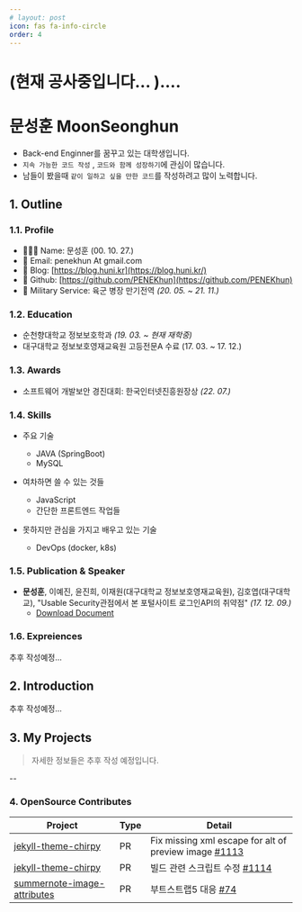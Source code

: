 ```yaml
---
# layout: post
icon: fas fa-info-circle
order: 4
---
```


<style>
 .project h1 {
     color: #333;
}
 .project h2 {
     color: #666;
}
 .project_wrap {
     display: flex;
     flex-wrap: wrap;
     align-items: flex-start;
     justify-content: space-between;
     margin-bottom: 1.5rem;
}
 .project {
     width: 100%;
     border-top: 1px solid #ccc;
     padding-top: 20px;
     display: flex;
}
 .project img {
     width: 150px;
     height: 150px;
     object-fit: cover;
     margin-right: 20px;
     margin-bottom: 0 !important;
}
 .project-details {
     flex: 1;
}
.project-details p.summarize{
	
}
.project-details p.role{
	margin-bottom: 0;
}
.project-details p.stack{
	margin-bottom: 0;
}
.project-type{
	font-weight: 300;
	font-size: 1.2rem;
	margin-bottom: 0;
}
 .project h3 {
	 margin-top: 5px !important;
     margin-bottom: 0 !important;
}
 .project_wrap .extra div h2 {
 margin-top: 0 !important;
 }
 .project .project-duration {
     margin-bottom: 10px;
     color: #999;
}
 .skills {
     width: 100%;
     margin-top: 20px;
     border-top: 1px solid #ccc;
     padding-top: 20px;
}
 .skills ul {
     list-style-type: none;
     padding: 0;
}
 .troubleshooting {
     
}
 .troubleshooting h2 {
     margin-bottom: 10px;
}
 .troubleshooting p {
     margin-top: 5px;
}
 @media screen and (min-width: 850px) {
     .project {
         flex-wrap: wrap;
    }
     .project img {
         width: 180px;
         height: 180px;
         margin-right: 30px;
         margin-bottom: 20px;
    }
     .project-details {
         flex: 1;
    }
     .skills {
         width: 48%;
         margin-top: 0;
         margin-left: 4%;
         padding-top: 0;
         border-top: none;
    }
    }
@media screen and (max-width: 849px) {
  .project {
    flex-direction: column-reverse;
	align-items: baseline;

  }

  .project img {
    width: 200px;
    margin-right: 0;
    margin-bottom: 10px;
  }
}

p.link {
	margin: 0;
}

}

</style>

<!-- <span id="slogan"></span> -->
<!-- <br/> -->
<!-- <span id="introduce"></span> -->
<!-- > 이 문서는 축약 이력서로써, 각 단원의 링크를 클릭하면, 상세 페이지로 이동합니다. -->

# (현재 공사중입니다... )....  
# 문성훈 **MoonSeonghun**
- Back-end Enginner를 꿈꾸고 있는 대학생입니다.
- `지속 가능한 코드 작성` , `코드와 함께 성장하기`에 관심이 많습니다.
- 남들이 봤을때 `같이 일하고 싶을 만한 코드`를 작성하려고 많이 노력합니다.

## 1. Outline
### 1.1. Profile

- 🙋🏻‍♂️ Name: 문성훈 (00. 10. 27.)
- 💌 Email: penekhun At gmail.com
- 📕 Blog: [https://blog.huni.kr](https://blog.huni.kr/)
- 🐙 Github: [https://github.com/PENEKhun](https://github.com/PENEKhun)
- 🫡 Military Service: 육군 병장 만기전역 <em>(20. 05. ~ 21. 11.)</em>

### 1.2. Education
- 순천향대학교 정보보호학과 <em>(19. 03. ~ 현재 재학중)</em>
- 대구대학교 정보보호영재교육원 고등전문A 수료 (17. 03. ~ 17. 12.)

### 1.3. Awards
- 소프트웨어 개발보안 경진대회: 한국인터넷진흥원장상 <em>(22. 07.)</em>

### 1.4. Skills

- 주요 기술  
	- JAVA (SpringBoot)
	- MySQL

- 여차하면 쓸 수 있는 것들  
	- JavaScript
	- 간단한 프론트엔드 작업들

- 못하지만 관심을 가지고 배우고 있는 기술
	- DevOps (docker, k8s)


### 1.5. Publication & Speaker
- **문성훈**, 이예진, 윤진희, 이재원(대구대학교 정보보호영재교육원), 김호엽(대구대학교), "Usable Security관점에서 본 포털사이트 로그인API의 취약점" <em>(17. 12. 09.)</em>
	- <a href="/assets/aboutme/로그인api와usable_security _최최종_hykim-2.hwp" target="_blank">Download Document</a>
<!--	- [Download Poster](/assets/aboutme/usableSecurity_poster.jpeg) -->

<!-- 
### 1.7. Certification
- NULL
-->

### 1.6. Expreiences
추후 작성예정...  

<!--
#### 1.6.1. **청소년 비영리 개발단체** PENEKSOFT
중학생시절, 재미삼아 SNS에서 만난 개발자 친구들끼리 개발 단체 운영했습니다. 규모는 대략 5명정도 되었습니다.
> **'쓸데없이 어려운 퀴즈'** 앱 다운로드 수 1000**+**달성 *(평점 4.292)*

#### 1.6.2. 대구대학교 **정보보호영재교육원** 
대략 200여명 중, **1등 성적**으로 수료하여서 대구대학교 총장상을 수여받은 적이 있습니다.

#### 1.6.3. **화이트해킹팀** Demon
todo

#### 1.6.4. 프리랜서 개발 경험
todo
-->

## 2. Introduction
추후 작성예정...



## 3. My Projects
> 자세한 정보들은 추후 작성 예정입니다. 


<script>
const myProj = [
  {
    name: "아나바다",
    type: "개인 프로젝트",
    image:
      "https://media.istockphoto.com/id/1399859917/ko/%EB%B2%A1%ED%84%B0/%EC%9D%B4%EB%AF%B8%EC%A7%80-%EB%B2%A1%ED%84%B0-%EA%B8%B0%ED%98%B8%EA%B0%80-%EC%97%86%EC%9C%BC%EB%A9%B0-%EC%82%AC%EC%9A%A9-%EA%B0%80%EB%8A%A5%ED%95%9C-%EC%95%84%EC%9D%B4%EC%BD%98%EC%9D%B4-%EC%97%86%EC%8A%B5%EB%8B%88%EB%8B%A4-%EC%9D%B4-%EC%88%9C%EA%B0%84-%EC%9E%90%EB%A6%AC-%ED%91%9C%EC%8B%9C%EC%9E%90%EB%A5%BC%EC%9C%84%ED%95%9C-%EA%B0%A4%EB%9F%AC%EB%A6%AC%EA%B0%80-%EC%97%86%EC%8A%B5%EB%8B%88%EB%8B%A4.jpg?s=170667a&w=0&k=20&c=hFf7ccLdRkyVpPbHA5S_aAcB805YyXWDL9Oyn6Ff_8c=",
    duration: "2023년 6월 - 2023년 9월",
    summarize: "지속 가능한 소비 문화 형성을 위한 플랫폼",
    myRole: "Backend -%",
    links: [{ caption: "Github", href: "https://github.com/a-na-ba-da/" }],
    stack: ["JAVA Spring Boot, MySQL"],
  },
  {
    name: "SHIFT3",
    type: "아웃소싱 프로젝트",
    image: "https://www.lio.team/shift3.png",
    duration: "2023년 2월 - 2023년 3월",
    summarize: "라이프스타일 편집샵 큐레이션 플랫폼",
    myRole: "관리자페이지 포함 100%",
    links: [
      {
        caption: "운영중인 페이지",
        href: "https://shift3.co.kr",
      },
    ],
    stack: ["JAVA Spring Boot, Thymeleaf, MySQL"],
  },
  {
    name: "면역원성 예측 및 개선 분석 사이트",
    type: "아웃소싱 프로젝트",
    image: "https://www.lio.team/oSong.png",
    duration: "2023년 12월 - 2023년 3월",
    summarize: "오송첨단의료산업진흥재단 신약개발지원센터 연구과제",
    myRole: "ML 스크립트 외 100% ",
    links: [],
    stack: ["PHP, JavaScript"],
  },
  {
    name: "프롭메이트",
    type: "아웃소싱 프로젝트",
    image: "https://www.lio.team/propmate.png",
    duration: "2022년 11월 - 2022년 12월",
    summarize: "오픈API 활용 부동산 개발 비용 예상 서비스",
    myRole: "관리자페이지 포함 100%",
    stack: ["JavaScript Node.js, MySQL"],
  },
  {
    name: "WideScrap 상품 수집 확장프로그램",
    type: "아웃소싱 프로젝트",
    image:
      "https://media.istockphoto.com/id/1399859917/ko/%EB%B2%A1%ED%84%B0/%EC%9D%B4%EB%AF%B8%EC%A7%80-%EB%B2%A1%ED%84%B0-%EA%B8%B0%ED%98%B8%EA%B0%80-%EC%97%86%EC%9C%BC%EB%A9%B0-%EC%82%AC%EC%9A%A9-%EA%B0%80%EB%8A%A5%ED%95%9C-%EC%95%84%EC%9D%B4%EC%BD%98%EC%9D%B4-%EC%97%86%EC%8A%B5%EB%8B%88%EB%8B%A4-%EC%9D%B4-%EC%88%9C%EA%B0%84-%EC%9E%90%EB%A6%AC-%ED%91%9C%EC%8B%9C%EC%9E%90%EB%A5%BC%EC%9C%84%ED%95%9C-%EA%B0%A4%EB%9F%AC%EB%A6%AC%EA%B0%80-%EC%97%86%EC%8A%B5%EB%8B%88%EB%8B%A4.jpg?s=170667a&w=0&k=20&c=hFf7ccLdRkyVpPbHA5S_aAcB805YyXWDL9Oyn6Ff_8c=",
    duration: "2022년 9월 - 2022년 10월",
    summarize:
      "크롬 확장프로그램으로 타오바오에서 상품을 크롤링하고,<br/>별도의 API를 만들어서 자사 DB에 Insert하는 프로젝트",
    myRole: "크롬 확장프로그램 100%<br/>백엔드 100%",
    links: [
      {
        caption:
          "관련 블로그 포스팅 - 스프링부트에서 비동기를 사용하여 블로킹 문제 일부 해결하기",
        href: "https://blog.huni.kr/posts/%EC%8A%A4%ED%94%84%EB%A7%81%EB%B6%80%ED%8A%B8%EC%97%90%EC%84%9C-%EB%B9%84%EB%8F%99%EA%B8%B0%EB%A5%BC-%EC%82%AC%EC%9A%A9%ED%95%98%EC%97%AC-%ED%8A%B8%EB%9E%9C%EC%A0%9D%EC%85%98%EC%97%90%EC%84%9C-%EB%B8%94%EB%A1%9C%ED%82%B9-%EB%AC%B8%EC%A0%9C-%EC%9D%BC%EB%B6%80-%ED%95%B4%EA%B2%B0%ED%95%98%EA%B8%B0/",
      },
    ],
    stack: ["JAVA Spring Boot, MySQL", "JavaScript(Chrome Extension)"],
    extra: {
      Earned: [
        "- 총 2회 유지보수를 거치며, 지속가능한 코드가 무엇일지 고민하게 되었음",
        "- 클라이언트상 존재하는 안티 크롤링 완화",
      ],
    },
  },
  {
    name: "피티모아",
    type: "개인 프로젝트",
    image:
      "https://media.istockphoto.com/id/1399859917/ko/%EB%B2%A1%ED%84%B0/%EC%9D%B4%EB%AF%B8%EC%A7%80-%EB%B2%A1%ED%84%B0-%EA%B8%B0%ED%98%B8%EA%B0%80-%EC%97%86%EC%9C%BC%EB%A9%B0-%EC%82%AC%EC%9A%A9-%EA%B0%80%EB%8A%A5%ED%95%9C-%EC%95%84%EC%9D%B4%EC%BD%98%EC%9D%B4-%EC%97%86%EC%8A%B5%EB%8B%88%EB%8B%A4-%EC%9D%B4-%EC%88%9C%EA%B0%84-%EC%9E%90%EB%A6%AC-%ED%91%9C%EC%8B%9C%EC%9E%90%EB%A5%BC%EC%9C%84%ED%95%9C-%EA%B0%A4%EB%9F%AC%EB%A6%AC%EA%B0%80-%EC%97%86%EC%8A%B5%EB%8B%88%EB%8B%A4.jpg?s=170667a&w=0&k=20&c=hFf7ccLdRkyVpPbHA5S_aAcB805YyXWDL9Oyn6Ff_8c=",
    duration: "2022년 8월",
    summarize: "22년도 소프트웨어 개발보안 경진대회 수상작",
    myRole: "풀스택 100%",
    links: [
      {
        caption: "제 9회 소프트웨어 개발보안 시큐어코딩 해커톤 리뷰",
        href: "https://blog.huni.kr/posts/SecureCoding-Contest-9th-Review/",
      },
    ],
    stack: ["JAVA Spring Boot, MySQL", "클라이언트 Vue.JS"],
  },

  {
    name: "청소년 정보보호 페스티벌",
    type: "개인/대학 프로젝트",
    image:
      "https://velog.velcdn.com/images/hnsoo/post/a57bd429-fe8f-424c-a29f-e6949fec8827/image.png",
    duration: "2022년 5월 - 2022년 9월",
    summarize:
      "순천향대학교 정보보호학과에서 주관하고 청소년을 대상으로 개최하는 해킹대회 플랫폼",
    myRole: "백엔드 100%<br/>관리자 페이지 100%<br/>사용자 페이지 1%",
    stack: ["JAVA Spring Boot, MySQL, Redis", "관리자 페이지 Vue.JS"],
    extra: {
      Earned: [
        "- 한정된 자원에서 부하가 적은 실시간 랭킹 API 개발",
        "- AOP를 활용한 서비스 전반적인 로깅으로 대회 치팅 행위자 적출",
      ],
    },
  },

  {
    name: "Minting Arts",
    type: "아웃소싱 프로젝트",
    image: "https://www.lio.team/sangsang.png",
    duration: "2022년 8월",
    summarize: "NFT 온라인 홍보관",
    myRole: "백엔드 100%<br/>관리자 페이지 100%",
    stack: ["JAVA Spring Boot, Thymeleaf, MySQL"],
  },

  {
    name: "파이팅 (파이썬 + 채팅)",
    type: "대학 프로젝트",
    image:
      "https://media.istockphoto.com/id/1399859917/ko/%EB%B2%A1%ED%84%B0/%EC%9D%B4%EB%AF%B8%EC%A7%80-%EB%B2%A1%ED%84%B0-%EA%B8%B0%ED%98%B8%EA%B0%80-%EC%97%86%EC%9C%BC%EB%A9%B0-%EC%82%AC%EC%9A%A9-%EA%B0%80%EB%8A%A5%ED%95%9C-%EC%95%84%EC%9D%B4%EC%BD%98%EC%9D%B4-%EC%97%86%EC%8A%B5%EB%8B%88%EB%8B%A4-%EC%9D%B4-%EC%88%9C%EA%B0%84-%EC%9E%90%EB%A6%AC-%ED%91%9C%EC%8B%9C%EC%9E%90%EB%A5%BC%EC%9C%84%ED%95%9C-%EA%B0%A4%EB%9F%AC%EB%A6%AC%EA%B0%80-%EC%97%86%EC%8A%B5%EB%8B%88%EB%8B%A4.jpg?s=170667a&w=0&k=20&c=hFf7ccLdRkyVpPbHA5S_aAcB805YyXWDL9Oyn6Ff_8c=",
    duration: "2022년 5월",
    summarize:
      "파이썬 프로그래밍 과목 팀프로젝트<br/>종단간 AES 암호화 통신을 사용하는 단체 채팅 프로그램",
    myRole: "클라이언트 95%<br/>서버 10%",
    links: [
      {
        caption: "Github",
        href: "https://github.com/BloodSweatTearz/Pyting",
      },
    ],
    stack: ["python"],
  },

  {
    name: "짧은 링크",
    type: "개인 프로젝트",
    image: "https://blog.huni.kr/assets/2023-06-01/dashboard.png",
    duration: "2022년 3월",
    summarize:
      "한글이 가지는 특징 을 이용해 전세계 모든 링크를 짧게 만드는 서비스",
    myRole: "100%",
    linkCaption: "",
    linkHref: "",
    stack: ["Java Spring Boot, MySQL"],
    links: [
      {
        caption: "Github",
        href: "https://github.com/PENEKhun/hangul-shortUrl",
      },
      {
        caption:
          "# 1년 전 개발한 프로젝트 건드려보기 3 > 읽기 힘든 긴 메서드, 짧고 읽기 쉽게 바꾸기",
        href: "https://blog.huni.kr/posts/1%EB%85%84-%EC%A0%84-%EA%B0%9C%EB%B0%9C%ED%95%9C-%ED%94%84%EB%A1%9C%EC%A0%9D%ED%8A%B8-%EA%B1%B4%EB%93%9C%EB%A0%A4%EB%B3%B4%EA%B8%B0-3/",
      },
      {
        caption: "# 1년 전 개발한 프로젝트 건드려보기 2 > 기존 코드 냄새 맡기",
        href: "https://blog.huni.kr/posts/1%EB%85%84-%EC%A0%84-%EA%B0%9C%EB%B0%9C%ED%95%9C-%ED%94%84%EB%A1%9C%EC%A0%9D%ED%8A%B8-%EA%B1%B4%EB%93%9C%EB%A0%A4%EB%B3%B4%EA%B8%B0-%EA%B8%B0%EC%A1%B4-%EC%BD%94%EB%93%9C-%EB%83%84%EC%83%88-%EB%A7%A1%EA%B8%B0-(%ED%82%81%ED%82%81)/",
      },
      {
        caption: "# 1년 전 개발한 프로젝트 건드려보기 1 > 시작하기 앞서",
        href: "https://blog.huni.kr/posts/1%EB%85%84-%EC%A0%84-%EA%B0%9C%EB%B0%9C%ED%95%9C-%ED%94%84%EB%A1%9C%EC%A0%9D%ED%8A%B8-%EA%B1%B4%EB%93%9C%EB%A0%A4%EB%B3%B4%EA%B8%B0-%EC%8B%9C%EC%9E%91%ED%95%98%EA%B8%B0-%EC%95%9E%EC%84%9C/",
      },
    ],
    extra: {
      Earned: ["- 프로젝트 종료 1년후, 이를 리팩토링 해보는 시간을 가졌음"],
    },
  },
];

window.onload = function drawProjects() {
  const myProjectsElement = document.querySelector(".myProjects");
  myProj.forEach((project) => {
    const extraSections = [];
    for (const key in project.extra) {
      const extraSectionHTML = `
      <div class="extra">
      <div class="${key}"> <h2>${key}</h2> <p>${project.extra[key].join(
        "<br>",
      )}</p> </div> </div>`;
      extraSections.push(extraSectionHTML);
    }

    const projectHTML = `
        <div class="project_wrap">
          <div class="project">
          <div>
            <img src="${project.image}" alt="${project.name} preview">
              <p class="contribute">${project.myRole} 기여</p>
            </div>
            <div class="project-details">
              <h3>${project.name}<p class="project-type">${
                project.type
              }</p></h3>
              <p class="project-duration">${project.duration}</p>
              <p class="summarize">${project.summarize}</p>
              ${
                project.stack === undefined
                  ? ""
                  : `<p class="stack">사용된 기술 키워드:</p>
                <ul>
                  ${project.stack
                    .map((stackItem) => `<li>${stackItem}</li>`)
                    .join("")}
                </ul>`
              }
            </div>
          </div>
          <div>
          ${extraSections.join("")}
          ${(project.links || [])
            .map(
              (link) =>
                ` <p class="link">link: <a href="${link.href}" target="_blank">${link.caption}</a></p> `,
            )
            .join("")}
          <div>
        </div>
      `;
    console.log(projectHTML);
    const tempElement = document.createElement("div");
    tempElement.innerHTML = projectHTML;
    myProjectsElement.appendChild(tempElement.firstElementChild);
  });
};
</script>

<div class="myProjects">

</div>

-- 

<!--

### 3.1. Personal Projects

| Project            | Used My Skills              | Description
|--------------------|--------------------|---------------------
|아나바다 | Springboot, MySQL | 지속 가능한 소비 문화 형성을 위한 플랫폼 |
|피티모아 | Springboot, MySQL, VueJS | todo |
|한글-짧은링크 | Springboot, MySQL, Thymeleaf | 한글 5글자로 전세계 모든 링크를 짧게 만들어 주는 웹 서비스 |

> 작업일 순으로 표를 작성하였습니다.

### 3.2. University Projects
 
| Project            | Used My Skills              | Description
|--------------------|--------------------|---------------------
|BLE 기반의 무인지 전자출결시스템 | Springboot | 2023년 캡스톤 디자인 결과물 |
|청소년정보보호페스티벌 | Springboot, VueJS, MySQL, Redis | 2022 청소년정보보호페스티벌 온라인 해킹대회 사이트|
|파이팅(**PY**thon + chatt**ING**) | Python | 종단간 AES 암호화 통신을 사용하는 단체 채팅 프로그램|

> 작업일 순으로 표를 작성하였습니다.

### 3.3. Outsourcing Projects

| Client           | Description                  | Project            | Used My Skills              | Special Note
------------------|---------------------------|--------------------|---------------------|---------------------|
|오송첨단의료산업진흥재단<br/>신약개발지원센터 | 면역원성 예측 및 개선 분석 사이트 | -                  | PHP                 | 분석에 사용되는 ML 스크립트를 제외한 풀스택(관리자페이지 포함) 개발 |
|시프트삼 | 라이프스타일 편집샵 큐레이션 플랫폼 개발    | #SHIFT3            | Springboot, MySQL   | 풀스택 개발(관리자페이지 포함)|
|propmate | 오픈API 활용 부동산 개발 비용 예상 서비스              | 프롭메이트            | NodeJS, MySQL       | 풀스택 개발(관리자페이지 포함)| 
|와이드바이(구 EG통상)  | 타오바오 상품 정보 크롤링 확장프로그램 | Wide Scrap      | Springboot, JavaScript    | 풀스택 개발    |
|엔큐브스튜디오        | 웹 동영상 자막 번역 확장프로그램    | NCubeWebVidTrans  | JavaScript |
|상상연구소           | NFT 홍보 서비스              | MintingArts        | Springboot, MySQL         | RESTful API 및 관리자 페이지 개발|
|-                 | 로또 조합기 프로그램           | GLotto             | C#, PHP             | |

> 작업일 순으로 표를 작성하였습니다.

-->

### 4. OpenSource Contributes

| Project                | Type   | Detail                          |
|------------------------|----|--------------------------------|
|[jekyll-theme-chirpy](https://github.com/cotes2020/jekyll-theme-chirpy) |PR| Fix missing xml escape for alt of preview image [#1113](https://github.com/cotes2020/jekyll-theme-chirpy/pull/1113) |
|[jekyll-theme-chirpy](https://github.com/cotes2020/jekyll-theme-chirpy) |PR| 빌드 관련 스크립트 수정 [#1114](https://github.com/cotes2020/jekyll-theme-chirpy/pull/1114) |
|[summernote-image-attributes](https://github.com/DiemenDesign/summernote-image-attributes) |PR| 부트스트랩5 대응 [#74](https://github.com/DiemenDesign/summernote-image-attributes/issues/74) |

 
<!--



<details>
<summary>소프트웨어 개발보안 경진대회 - 한국인터넷진흥원장상<em></em></summary>
<div markdown="1">
- 출품작 설명
    - 운동을 시작하고자 하는 모든 사용자에게 헬스 메이트를 구해주는 서비스.
        1. 운동 시설 관련 정보 파악
        2. 트레이너 관련 정보 파악
        3. 트레이너 매칭
        4. 우리 동네 헬스 메이트 파악 및 매칭  
    - 기대효과  
    	1. 우리동네 헬스메이트 찾기  
    		- 가까운 지역 내에서 선호 요일, 시간 등을 필터링해 나와 조건이 맞는 헬스 메이트를 쉽게 찾을 수 있다.  
			- 덤으로 그룹PT를 통해 소비를 줄일 수 있다.  
		2. 나만의 트레이너 찾기  
			- 핸드폰으로 편하게 트레이너들의 약력등을 확인할 수 있다.  
		3. 캘린더 관리  
			- 운동 일정등을 쉽게 관리할 수 있다.  
- 관련포스트
    - [제 9회 소프트웨어 개발보안 시큐어코딩 해커톤 리뷰](https://penekhun.github.io/posts/SecureCoding-Contest-9th-Review/)
</div>
</details>

<details>
<summary>3사단 포병여단 본부 전산병 병장 만기전역</summary>
<div markdown="1">
- 2020년 05월 ~ 2021년 11월
- 전시에 사용하는 전장망 서버를 관리하고, 부대 내부 모든 컴퓨터를 관리하였습니다.
- 내부에 html, css를 변경할 수 있는 인력(간부)이 없어, 직접 나서서 부대 홈페이지 디자인을 변경한 적이 있습니다.
</div>
</details>


<details>
<summary>
순천향대학교 정보보호학 재학 & 프리랜서 개발자</summary>
<div markdown="1">
- 순천향대학교 정보보호학과
	- 2019년 03월 ~ 현재 재학중  
	1.  2022년도 순천향대학교 청소년 정보보호 페스티벌 운영  
    온/오프라인 해킹대회 홈페이지 개발    
    	- 관련 포스트  
    		[온라인 해킹 대회 사이트 만들기 1 > 요구사항 정의](https://penekhun.github.io/posts/%EC%98%A8%EB%9D%BC%EC%9D%B8-%ED%95%B4%ED%82%B9-%EB%8C%80%ED%9A%8C-%EC%82%AC%EC%9D%B4%ED%8A%B8-%EB%A7%8C%EB%93%A4%EA%B8%B0-1-%EC%9A%94%EA%B5%AC%EC%82%AC%ED%95%AD-%EC%A0%95%EC%9D%98/)  
    		[온라인 해킹 대회 사이트 만들기 2 > 퀴즈 랭킹 시스템 개발](https://penekhun.github.io/posts/%EC%98%A8%EB%9D%BC%EC%9D%B8-%ED%95%B4%ED%82%B9-%EB%8C%80%ED%9A%8C-%EC%82%AC%EC%9D%B4%ED%8A%B8-%EB%A7%8C%EB%93%A4%EA%B8%B0-2-%EC%8A%A4%EC%BC%80%EC%A5%B4%EB%A7%81%EC%9D%84-%ED%86%B5%ED%95%9C-%ED%80%B4%EC%A6%88-%EB%9E%AD%ED%82%B9-%EC%8B%9C%EC%8A%A4%ED%85%9C-%EA%B0%9C%EB%B0%9C/)  
    		[온라인 해킹 대회 사이트 만들기 3 > AOP를 활용해보자](https://penekhun.github.io/posts/%EC%98%A8%EB%9D%BC%EC%9D%B8-%ED%95%B4%ED%82%B9-%EB%8C%80%ED%9A%8C-%EC%82%AC%EC%9D%B4%ED%8A%B8-%EB%A7%8C%EB%93%A4%EA%B8%B0-3-AOP%EB%A5%BC-%ED%99%9C%EC%9A%A9%ED%95%B4%EB%B3%B4%EC%9E%90/)    
    	- 소스코드    
			1. [백엔드](https://github.com/PENEKhun/CTF-J-Server)(기여도 100%)  
	    		- 기술 스택  
	    			- JAVA Springboot  
	    			- MySQL  
	    			- Redis  
    		2. [어드민 페이지](https://github.com/PENEKhun/CTF-J-ADMIN-PAGE)(기여도 100%)  
    			- 기술 스택  
    				- Vue JS  
				> 관리자 페이지 개발 담당 학우 대신하여 진행하였습니다.  
				> 급한 일정속에 Vue JS를 처음 사용한것이라 많이 미숙합니다.
			3. [사용자 페이지](https://github.com/hnsoo/yisf-client)  
	2.  프로그래밍 동아리 CQRE 운영  
- 프리랜서 개발자 활동
	- 2022년 07월 ~
	- 학사와 병행하여 진행하였습니다.
	- 진행한 프로젝트는 다음과 같습니다.
		1. 로또 조합기 프로그램(GLotto)
			- 프로젝트 설명
				1. 사용자는 '로또 조합 방식'(고정, 보장, 완전 조합)을 선택합니다.
				2. 그에 맞게 번호까지 선택합니다.
				3. 조합을 생성한 후, 해당 조합을 실제 로또 용지로 인쇄합니다.
			- 기술스택 (기여도 100%)
				1. PHP
				2. dotNET(Excel lib 사용)
			- 프로젝트 간단 후기
				-
			- 이미지 자료
		2. 건축 견적 사이트(Propmate)
			- 프로젝트 설명
		3. NFT 홍보 서비스(MintingArts)
		4. 유전자 분석/연구 사이트(이름 비공개)
		5. 타오바오 상품 정보 크롤링 확장프로그램(WideScrap)
		6. 웹 동영상 자막 번역 확장프로그램(NCubeWebVidTrans)		
</div>
</details>



<details>
	<summary>
		Hack for Security, Demon 팀원 <em>(2017. 09. ~ 2019. 12.)</em>
	</summary>
	<div class="detail">
		asdasdasdasdasdassdas  <br/>
		POC conference 참여 (2017.11.9~2017.11.10)<br/>
		17th HackingCamp 운영(2018.02.24~2018.02.25)<br/>
		CTFzone 본선진출(예선 5등) 'GoGiSaJo'팀 (2018.07.21 PM 6.00 ~ 2018.07.23 AM 6.00 [36h])<br/>
	</div>
</details>

<details>
	<summary>
		대구대학교 정보보호영재교육원 고등부 전문과정 1등 수료 <em>(17. 12. 02.)</em>
	</summary>
</details>

<details>
	<summary>
	한국정보보호학회 동계학술대회 "Usable Security관점에서 본 포털사이트 로그인API의 취약점" 투고 및 발표 <em>(17. 12. 09.)</em></summary><br/>
	<div class="detail">
	<b>고등학교 2학년</b>때 정보보호 영재교육원에 소속하여 진행했던 연구활동입니다.<br/>
	<b>제 1저자</b>로써 연구 주제를 검증하고, 이를 글로 작성하여 학술지에 투고 하였습니다.<br/><br/>
	2017년 12월 9일 토요일,<br/>
	고려대학교 안암캠퍼스에서 한시간동안<em>(13:30 - 14:30)</em> 포스터발표를 한 바가 있습니다.<br/>
	**todo: 사진자료**<br/>
	</div>
</details>





-->
